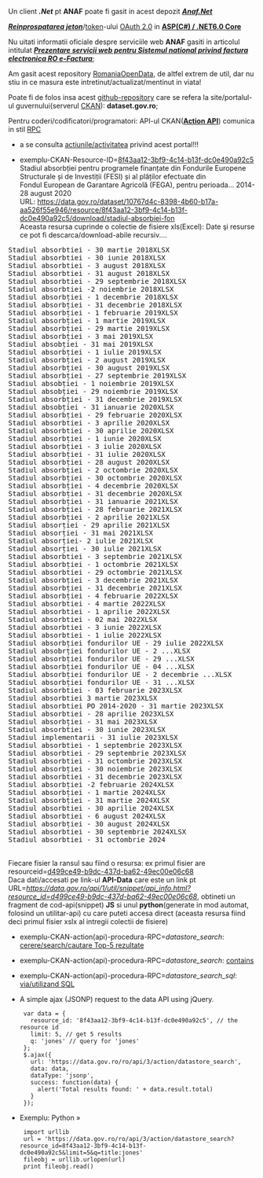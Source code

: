 Un client ***.Net*** pt **ANAF** poate fi gasit in acest depozit [***Anaf.Net***](https://github.com/sibies/Anaf.Net)

[***Reinprospatarea jeton***](https://code-maze.com/using-refresh-tokens-in-asp-net-core-authentication/)/[token](https://code-maze.com/using-refresh-tokens-in-asp-net-core-authentication/)-ului [OAuth 2.0](https://www.techmeet360.com/blog/refresh-token-in-web-api/) in [**ASP(C#) / .NET6.0 Core**](https://github.com/CodeMazeBlog/aspnetcore-jwt-auth/tree/aspnetcore-jwt-auth-refresh-tokens)

Nu uitati informatii oficiale despre serviciile web **ANAF** gasiti in articolul intitulat [***Prezentare servicii web pentru Sistemul national privind factura electronica RO e-Factura***](https://mfinante.gov.ro/static/10/eFactura/prezentare%20apeluri%20API%20E-factura.pdf);

Am gasit acest repository [RomaniaOpenData](https://github.com/ignatandrei/RomaniaOpenData/tree/master), de altfel extrem de util, dar nu stiu in ce masura este intretinut/actualizat/mentinut in viata!

Poate fi de folos insa acest [github-repository](https://github.com/GSA/data.gov?tab=readme-ov-file) care se refera la site/portalul-ul guvernului(serverul [CKAN](https://demo.ckan.org/ro/about)): **dataset.gov.ro**; 

Pentru coderi/codificatori/programatori: API-ul CKAN([**Action API**](https://docs.ckan.org/en/2.9/api/)) comunica in stil [RPC](https://en.wikipedia.org/wiki/Remote_procedure_call)

- a se consulta [actiunile/activitatea](https://data.gov.ro/ro/api/1/util/snippet/api_info.html?resource_id=8f43aa12-3bf9-4c14-b13f-dc0e490a92c5) privind acest portal!!!

- exemplu-CKAN-Resource-ID=[8f43aa12-3bf9-4c14-b13f-dc0e490a92c5](https://data.gov.ro/dataset/stadiul-absorbtiei-fondurilor-europene/resource/8f43aa12-3bf9-4c14-b13f-dc0e490a92c5)
  <br/>Stadiul absorbției pentru programele finanțate din Fondurile Europene Structurale și de Investiții (FESI) și al plăților efectuate din
  <br/>Fondul European de Garantare Agricolă (FEGA), pentru perioada... 2014-28 august 2020
  <br/>URL:  https://data.gov.ro/dataset/10767d4c-8398-4b60-b17a-aa526f55e946/resource/8f43aa12-3bf9-4c14-b13f-dc0e490a92c5/download/stadiul-absorbiei-fon
  <br/>Aceasta resursa cuprinde o colectie de fisiere xls(Excel):     Date şi resurse ce pot fi descarca/download-abile recursiv....
<pre>
Stadiul absorbtiei - 30 martie 2018XLSX
Stadiul absorbtiei - 30 iunie 2018XLSX
Stadiul absorbtiei - 3 august 2018XLSX
Stadiul absorbtiei - 31 august 2018XLSX
Stadiul absorbtiei - 29 septembrie 2018XLSX
Stadiul absorbtiei -2 noiembrie 2018XLSX
Stadiul absorbției - 1 decembrie 2018XLSX
Stadiul absorbției - 31 decembrie 2018XLSX
Stadiul absorbției - 1 februarie 2019XLSX
Stadiul absorbției - 1 martie 2019XLSX
Stadiul absorbției - 29 martie 2019XLSX
Stadiul absorbției - 3 mai 2019XLSX
Stadiul absobției - 31 mai 2019XLSX
Stadiul absorbției - 1 iulie 2019XLSX
Stadiul absorbției - 2 august 2019XLSX
Stadiul absorbției - 30 august 2019XLSX
Stadiul absorbției - 27 septembrie 2019XLSX
Stadiul absobției - 1 noiembrie 2019XLSX
Stadiul absobției - 29 noiembrie 2019XLSX
Stadiul absorbției - 31 decembrie 2019XLSX
Stadiul absobției - 31 ianuarie 2020XLSX
Stadiul absorbției - 29 februarie 2020XLSX
Stadiul absorbtiei - 3 aprilie 2020XLSX
Stadiul absorbtiei - 30 aprilie 2020XLSX
Stadiul absorbției - 1 iunie 2020XLSX
Stadiul absorbției - 3 iulie 2020XLSX
Stadiul absorbției - 31 iulie 2020XLSX
Stadiul absorbției - 28 august 2020XLSX
Stadiul absorbției - 2 octombrie 2020XLSX
Stadiul absorbției - 30 octombrie 2020XLSX
Stadiul absorbției - 4 decembrie 2020XLSX
Stadiul absorbției - 31 decembrie 2020XLSX
Stadiul absorbției - 31 ianuarie 2021XLSX
Stadiul absorbției - 28 februarie 2021XLSX
Stadiul absorbției - 2 aprilie 2021XLSX
Stadiul absorției - 29 aprilie 2021XLSX
Stadiul absorției - 31 mai 2021XLSX
Stadiul absorției- 2 iulie 2021XLSX
Stadiul absorției - 30 iulie 2021XLSX
Stadiul absorbtiei - 3 septembrie 2021XLSX
Stadiul absorbției - 1 octombrie 2021XLSX
Stadiul absorbtiei - 29 octombrie 2021XLSX
Stadiul absorbției - 3 decembrie 2021XLSX
Stadiul absorbției - 31 decembrie 2021XLSX
Stadiul absorbției - 4 februarie 2022XLSX
Stadiul absorbtiei - 4 martie 2022XLSX
Stadiul absorbtiei - 1 aprilie 2022XLSX
Stadiul absorbtiei - 02 mai 2022XLSX
Stadiul absorbtiei - 3 iunie 2022XLSX
Stadiul absorbtiei - 1 iulie 2022XLSX
Stadiul absorbției fondurilor UE - 29 iulie 2022XLSX
Stadiul absobrției fondurilor UE - 2 ...XLSX
Stadiul absorbției fondurilor UE - 29 ...XLSX
Stadiul absorbției fondurilor UE - 04 ...XLSX
Stadiul absorbției fondurilor UE - 2 decembrie ...XLSX
Stadiul absorbției fondurilor UE - 31 ...XLSX
Stadiul absorbtiei - 03 februarie 2023XLSX
Stadiul absorbtiei 3 martie 2023XLSX
Stadiul absorbtiei PO 2014-2020 - 31 martie 2023XLSX
Stadiul absorbtiei - 28 aprilie 2023XLSX
Stadiul absorbției - 31 mai 2023XLSX
Stadiul absorbtiei - 30 iunie 2023XLSX
Stadiul implementarii - 31 iulie 2023XLSX
Stadiul absorbtiei - 1 septembrie 2023XLSX
Stadiul absorbtiei - 29 septembrie 2023XLSX
Stadiul absorbtiei - 31 octombrie 2023XLSX
Stadiul absorbției - 30 noiembrie 2023XLSX
Stadiul absorbtiei - 31 decembrie 2023XLSX
Stadiul absorbției -2 februarie 2024XLSX
Stadiul absorbției - 1 martie 2024XLSX
Stadiul absorbției - 31 martie 2024XLSX
Stadiul absorbtiei - 30 aprilie 2024XLSX
Stadiul absorbtiei - 6 august 2024XLSX
Stadiul absorbției - 30 august 2024XLSX
Stadiul absorbtiei - 30 septembrie 2024XLSX
Stadiul absorbtiei - 31 octombrie 2024</pre>
  <br/>Fiecare fisier la ransul sau fiind o resursa: ex primul fisier are resourceid=[d499ce49-b9dc-437d-ba62-49ec00e06c68](https://data.gov.ro/dataset/stadiul-absorbtiei-fondurilor-europene/resource/d499ce49-b9dc-437d-ba62-49ec00e06c68)
  <br> Daca dati/accesati pe link-ul **API-Data** care este un link pt URL=*https://data.gov.ro/api/1/util/snippet/api_info.html?resource_id=d499ce49-b9dc-437d-ba62-49ec00e06c68*, obtineti un fragment de cod-api(snippet) **JS** si unul **python**(generate in mod automat, folosind un utilitar-api) cu care puteti accesa direct (aceasta resursa fiind deci primul fisier xslx al intregii colectii de fisiere)

- exemplu-CKAN-action(api)-procedura-RPC=*datastore_search*: [cerere/search/cautare Top-5 rezultate](https://data.gov.ro/ro/api/3/action/datastore_search?resource_id=8f43aa12-3bf9-4c14-b13f-dc0e490a92c5&limit=5)
- exemplu-CKAN-action(api)-procedura-RPC=*datastore_search*: [contains](https://data.gov.ro/ro/api/3/action/datastore_search?q=jones&resource_id=8f43aa12-3bf9-4c14-b13f-dc0e490a92c5)
- exemplu-CKAN-action(api)-procedura-RPC=*datastore_search_sql*: [via/utilizand SQL](https://data.gov.ro/ro/api/3/action/datastore_search_sql?sql=SELECT+*+from+"8f43aa12-3bf9-4c14-b13f-dc0e490a92c5"+WHERE+title+LIKE+'jones')

 - A simple ajax (JSONP) request to the data API using jQuery.

        var data = {
          resource_id: '8f43aa12-3bf9-4c14-b13f-dc0e490a92c5', // the resource id
          limit: 5, // get 5 results
          q: 'jones' // query for 'jones'
        };
        $.ajax({
          url: 'https://data.gov.ro/ro/api/3/action/datastore_search',
          data: data,
          dataType: 'jsonp',
          success: function(data) {
            alert('Total results found: ' + data.result.total)
          }
        });

 - Exemplu: Python »
   
        import urllib
        url = 'https://data.gov.ro/ro/api/3/action/datastore_search?resource_id=8f43aa12-3bf9-4c14-b13f-dc0e490a92c5&limit=5&q=title:jones'  
        fileobj = urllib.urlopen(url)
        print fileobj.read()

